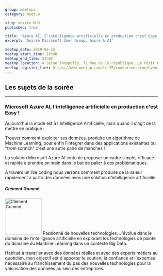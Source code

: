 ```yaml
---
group: meetups
category: meetup

slug: soiree-MUG
published: true

title: "Azure AI, l'intelligence artificielle en production c'est Easy !"
excerpt: 'Soirée Microsoft User Group, Azure & AI'

meetup_date: 2019-06-25
meetup_start_time: 19h00
meetup_end_time: 22h00
meetup_location: À Seine Innopolis, 72 Rue de la République, Le Petit Quevilly
meetup_register_link: https://www.meetup.com/fr-FR/codeursenseine/events/262106385/
---
```


## Les sujets de la soirée

---

### Microsoft Azure AI, l'intelligence artificielle en production c'est Easy !

Aujourd'hui la mode est à l'Intelligence Artificielle, mais quand il s'agît de la mettre en pratique :

Trouver comment exploiter ses données, produire un algorithme de Machine Learning, pour enfin l'intégrer dans des applications existantes ou "from scratch" c'est une autre paire de manches !

La solution Microsoft Azure AI tente de proposer un cadre simple, efficace et rapide à prendre en main dans le but de palier à ces problématiques.

A travers un live coding nous verrons comment produire de la valeur rapidement à partir des données avec une solution d'intelligence artificielle.

##### Clément Gommé

<img src="/images/meetups/speakers/clement-gomme-200x200nb.jpg" alt="Clément Gommé" width="120" class="alignleft" />
Passionné de nouvelles technologies. J'évolue dans le domaine de l'intelligence artificielle en explorant les technologies de pointe du domaine du Machine Learning dans un contexte Big Data.

Habitué à travailler avec des données réelles et avec des experts métiers au quotidien, mon objectif est d'apporter le soutien, la confiance et l'expertise nécessaire au franchissement du pas des nouvelles technologies pour la valorisation des données au sein des entreprises.
